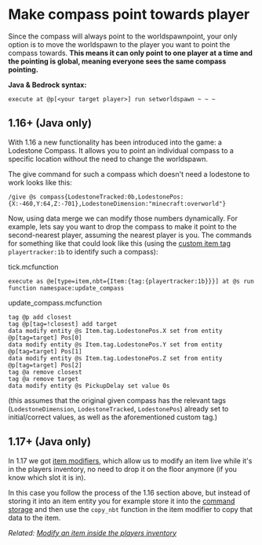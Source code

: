 # Make compass point towards player

Since the compass will always point to the worldspawnpoint, your only option is to move the worldspawn to the player you want to point the compass towards. **This means it can only point to one player at a time and the pointing is global, meaning everyone sees the same compass pointing.**

**Java & Bedrock syntax:**

    execute at @p[<your target player>] run setworldspawn ~ ~ ~

## 1.16+ (Java only)

With 1.16 a new functionality has been introduced into the game: a Lodestone Compass. It allows you to point an individual compass to a specific location without the need to change the worldspawn.

The give command for such a compass which doesn't need a lodestone to work looks like this:

    /give @s compass{LodestoneTracked:0b,LodestonePos:{X:-460,Y:64,Z:-701},LodestoneDimension:"minecraft:overworld"}

Now, using data merge we can modify those numbers dynamically. For example, lets say you want to drop the compass to make it point to the second-nearest player, assuming the nearest player is you. The commands for something like that could look like this (using the [custom item tag](/wiki/questions/customitemtag) `playertracker:1b` to identify such a compass):

tick.mcfunction

    execute as @e[type=item,nbt={Item:{tag:{playertracker:1b}}}] at @s run function namespace:update_compass

update_compass.mcfunction

    tag @p add closest
    tag @p[tag=!closest] add target
    data modify entity @s Item.tag.LodestonePos.X set from entity @p[tag=target] Pos[0]
    data modify entity @s Item.tag.LodestonePos.Y set from entity @p[tag=target] Pos[1]
    data modify entity @s Item.tag.LodestonePos.Z set from entity @p[tag=target] Pos[2]
    tag @a remove closest
    tag @a remove target
    data modify entity @s PickupDelay set value 0s

(this assumes that the original given compass has the relevant tags (`LodestoneDimension`, `LodestoneTracked`, `LodestonePos`) already set to initial/correct values, as well as the aforementioned custom tag.)

## 1.17+ (Java only)

In 1.17 we got [item modifiers](https://minecraft.fandom.com/wiki/Item_modifier), which allow us to modify an item live while it's in the players inventory, no need to drop it on the floor anymore (if you know which slot it is in).

In this case you follow the process of the 1.16 section above, but instead of storing it into an item entity you for example store it into the [command storage](https://minecraft.fandom.com/wiki/Commands/data#Storage) and then use the `copy_nbt` function in the item modifier to copy that data to the item.

_Related: [Modify an item inside the players inventory](/wiki/questions/modifyinventory)_